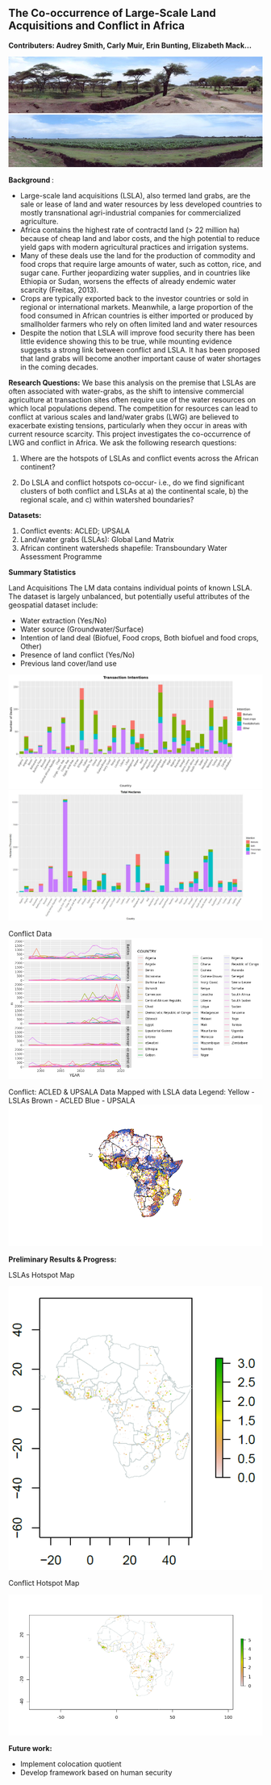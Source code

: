 
[CONTRIBUTING.md]: CONTRIBUTING.md

## <b> The Co-occurrence of Large-Scale Land Acquisitions and Conflict in Africa
  
Contributers: Audrey Smith, Carly Muir, Erin Bunting, Elizabeth Mack...</b>

![Before Land Conversion at LSLA](https://raw.githubusercontent.com/audreyculver/handouts-water-conflict-africa/master/project_plots/EthLSLA1.png)
![Post Land Conversion at LSLS](https://raw.githubusercontent.com/audreyculver/handouts-water-conflict-africa/master/project_plots/EthLSLA2.png)


<b> Background </b>:
* Large-scale land acquisitions (LSLA), also termed land grabs, are the sale or lease of land and water resources by less developed countries to mostly transnational agri-industrial companies for commercialized agriculture.
* Africa contains the highest rate of contractd land (> 22 million ha) because of cheap land and labor costs, and the high potential to reduce yield gaps with modern agricultural practices and irrigation systems.
* Many of these deals use the land for the production of commodity and food crops that require large amounts of water, such as cotton, rice, and sugar cane. Further jeopardizing water supplies, and in countries like Ethiopia or Sudan, worsens the effects of already endemic water scarcity (Freitas, 2013).  
* Crops are typically exported back to the investor countries or sold in regional or international markets. Meanwhile, a large proportion of the food consumed in African countries is either imported or produced by smallholder farmers who rely on often limited land and water resources
* Despite the notion that LSLA will improve food security there has been little evidence showing this to be true, while mounting evidence suggests a strong link between conflict and LSLA. It has been proposed that land grabs will become another important cause of water shortages in the coming decades.

<b>Research Questions:</b>
We base this analysis on the premise that LSLAs are often associated with water-grabs, as the shift to intensive commercial agriculture at transaction sites often require use of the water resources on which local populations depend. The competition for resources can lead to conflict at various scales and land/water grabs (LWG) are believed to exacerbate existing tensions, particularly when they occur in areas with current resource scarcity. This project investigates the co-occurrence of LWG and conflict in Africa. 
We ask the following research questions: 

1) Where are the hotspots of LSLAs and conflict events across the African continent? 

2) Do LSLA and conflict hotspots co-occur- i.e., do we find significant clusters of both conflict and LSLAs at a) the continental scale, b) the regional scale, and c) within watershed boundaries? 

<b>Datasets:</b>  

1) Conflict events: ACLED; UPSALA
2) Land/water grabs (LSLAs): Global Land Matrix
3) African continent watersheds shapefile: Transboundary Water Assessment Programme


<b>Summary Statistics</b>

Land Acquisitions
The LM data contains individual points of known LSLA. The dataset is largely unbalanced, but potentially useful attributes of the geospatial dataset include:
* Water extraction (Yes/No)
* Water source (Groundwater/Surface)
* Intention of land deal (Biofuel, Food crops, Both biofuel and food crops, Other) 
* Presence of land conflict (Yes/No)
* Previous land cover/land use

![Based on LM, 2020](https://raw.githubusercontent.com/audreyculver/handouts-water-conflict-africa/master/stackedcheating.png)
![Based on LM, 2020](https://raw.githubusercontent.com/audreyculver/handouts-water-conflict-africa/master/StackedHAIntention.JPG)

Conflict Data
![Image1](https://raw.githubusercontent.com/audreyculver/handouts-water-conflict-africa/master/project_plots/Conflict_summary_stats.png)


Conflict: ACLED & UPSALA Data Mapped with LSLA data
Legend:
Yellow - LSLAs
Brown - ACLED
Blue - UPSALA
![Image2](https://raw.githubusercontent.com/audreyculver/handouts-water-conflict-africa/master/project_plots/acled_upsala_lsla.png)


<b>Preliminary Results & Progress:</b>

LSLAs Hotspot Map

![LSLA Hotspot](https://raw.githubusercontent.com/audreyculver/handouts-water-conflict-africa/master/LSLAhotspotmap.png)





Conflict Hotspot Map 

![Conflict Hotspot](https://raw.githubusercontent.com/audreyculver/handouts-water-conflict-africa/master/project_plots/acled_conflict_raster2.png)


                                                                                        
<b>Future work:</b>
* Implement colocation quotient
* Develop framework based on human security

